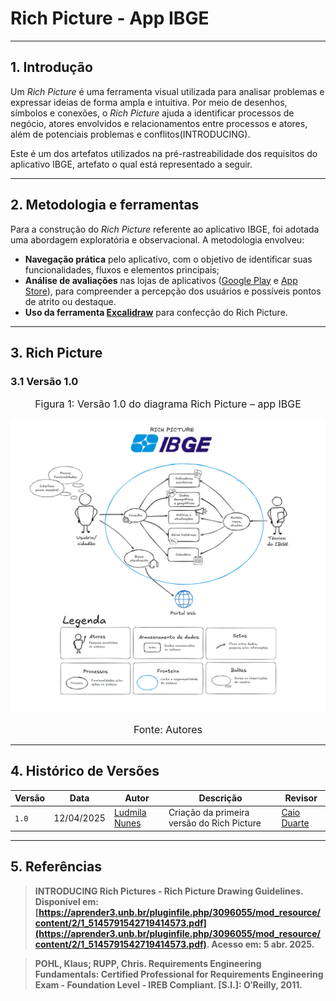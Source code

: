 # Rich Picture - App IBGE

***

## 1. Introdução
Um _Rich Picture_ é uma ferramenta visual utilizada para analisar problemas e expressar ideias de forma ampla e intuitiva. Por meio de desenhos, símbolos e conexões, o _Rich Picture_ ajuda a identificar processos de negócio, atores envolvidos e relacionamentos entre processos e atores, além de potenciais problemas e conflitos(INTRODUCING).

Este é um dos artefatos utilizados na pré-rastreabilidade dos requisitos do aplicativo IBGE, artefato o qual está representado a seguir.

***

## 2. Metodologia e ferramentas
Para a construção do _Rich Picture_ referente ao aplicativo IBGE, foi adotada uma abordagem exploratória e observacional. A metodologia envolveu:

- **Navegação prática** pelo aplicativo, com o objetivo de identificar suas funcionalidades, fluxos e elementos principais;
- **Análise de avaliações** nas lojas de aplicativos ([Google Play](https://play.google.com) e [App Store](https://www.apple.com/br/app-store/)), para compreender a percepção dos usuários e possíveis pontos de atrito ou destaque.
- **Uso da ferramenta [Excalidraw](https://excalidraw.com)** para confecção do Rich Picture.

***

## 3. Rich Picture
### 3.1 Versão 1.0

<font size="3"><p style="text-align: center">Figura 1: Versão 1.0 do diagrama Rich Picture – app IBGE</p></font>

![Richpicturev1](../assets/images/rich-picture-ibge.png)

<font size="3"><p style="text-align: center">Fonte: Autores</p></font>

***

## 4. Histórico de Versões

| Versão | Data       | Autor                                            | Descrição                                  | Revisor     |
| ------ | ---------- | ------------------------------------------------ | ------------------------------------------ | ----------- |
| `1.0`    | 12/04/2025 | [Ludmila Nunes](https://github.com/ludmilaaysha) | Criação da primeira versão do Rich Picture | [Caio Duarte](https://github.com/CaioDuart3)|

***

## 5. Referências
>**INTRODUCING Rich Pictures - Rich Picture Drawing Guidelines. Disponível em: [https://aprender3.unb.br/pluginfile.php/3096055/mod_resource/content/2/1_5145791542719414573.pdf](https://aprender3.unb.br/pluginfile.php/3096055/mod_resource/content/2/1_5145791542719414573.pdf). Acesso em: 5 abr. 2025.**

> **POHL, Klaus; RUPP, Chris. Requirements Engineering Fundamentals: Certified Professional for Requirements Engineering Exam - Foundation Level - IREB Compliant. [S.l.]: O′Reilly, 2011.**

